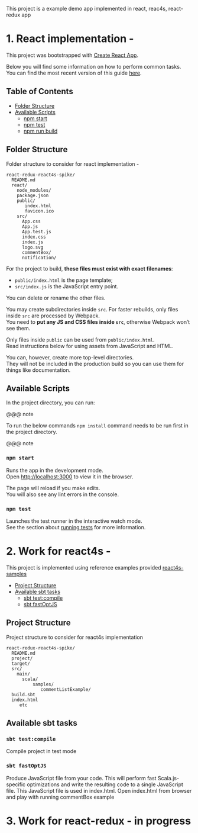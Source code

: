 This project is a example demo app implemented in react, reac4s, react-redux app

# 1. React implementation -

This project was bootstrapped with [Create React App](https://github.com/facebookincubator/create-react-app).

Below you will find some information on how to perform common tasks.<br>
You can find the most recent version of this guide [here](https://github.com/facebookincubator/create-react-app/blob/master/packages/react-scripts/template/README.md).

## Table of Contents

- [Folder Structure](#folder-structure)
- [Available Scripts](#available-scripts)
  - [npm start](#npm-start)
  - [npm test](#npm-test)
  - [npm run build](#npm-run-build)
  

## Folder Structure

Folder structure to consider for react implementation - 
```
react-redux-react4s-spike/
  README.md
  react/
    node_modules/
    package.json
    public/
       index.html
       favicon.ico
    src/
      App.css
      App.js
      App.test.js
      index.css
      index.js
      logo.svg
      commentBox/
      notification/
```

For the project to build, **these files must exist with exact filenames**:

* `public/index.html` is the page template;
* `src/index.js` is the JavaScript entry point.

You can delete or rename the other files.

You may create subdirectories inside `src`. For faster rebuilds, only files inside `src` are processed by Webpack.<br>
You need to **put any JS and CSS files inside `src`**, otherwise Webpack won’t see them.

Only files inside `public` can be used from `public/index.html`.<br>
Read instructions below for using assets from JavaScript and HTML.

You can, however, create more top-level directories.<br>
They will not be included in the production build so you can use them for things like documentation.

## Available Scripts

In the project directory, you can run:

@@@ note

To run the below commands `npm install` command needs to be run first in the project directory.

@@@ note

### `npm start`

Runs the app in the development mode.<br>
Open [http://localhost:3000](http://localhost:3000) to view it in the browser.

The page will reload if you make edits.<br>
You will also see any lint errors in the console.

### `npm test`

Launches the test runner in the interactive watch mode.<br>
See the section about [running tests](#running-tests) for more information.

# 2. Work for react4s - 

This project is implemented using reference examples provided [react4s-samples](https://github.com/ahnfelt/react4s-samples)

- [Project Structure](#project-structure)
- [Available sbt tasks](#available-sbt-tasks)
  - [sbt test:compile](#sbt-test:compile)
  - [sbt fastOptJS](#sbt-fastoptjs)
  
## Project Structure

Project structure to consider for react4s implementation

```
react-redux-react4s-spike/
  README.md
  project/
  target/
  src/
    main/
      scala/
          samples/
             commentListExample/
  build.sbt
  index.html
     etc 
```

## Available sbt tasks

### `sbt test:compile`
Compile project in test mode

### `sbt fastOptJS`
Produce JavaScript file from your code.
This will perform fast Scala.js-specific optimizations and write the resulting code to a single JavaScript file. 
This JavaScript file is used in index.html. Open index.html from browser and play with running commentBox example 

# 3. Work for react-redux - in progress
